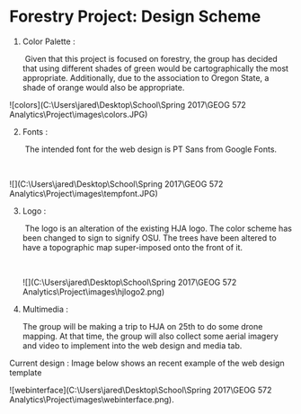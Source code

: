 # Forestry Project: Design Scheme

1. Color Palette :

   ​	Given that this project is focused on forestry, the group has decided that using different shades of green would be cartographically the most appropriate. Additionally, due to the association to Oregon State, a shade of orange would also be appropriate. 


![colors](C:\Users\jared\Desktop\School\Spring 2017\GEOG 572 Analytics\Project\images\colors.JPG)







2. Fonts :

   ​	The intended font for the web design is PT Sans from Google Fonts.

   ​

![](C:\Users\jared\Desktop\School\Spring 2017\GEOG 572 Analytics\Project\images\tempfont.JPG)









3. Logo : 

   ​	The logo is an alteration of the existing HJA logo. The color scheme has been changed to sign to signify OSU. The trees have been altered to have a topographic map super-imposed onto the front of it.

   ​

   ![](C:\Users\jared\Desktop\School\Spring 2017\GEOG 572 Analytics\Project\images\hjlogo2.png)



4. Multimedia :

   The group will be making a trip to HJA on 25th to do some drone mapping. At that time, the group will also collect some aerial imagery and video to implement into the web design and media tab.





Current design : Image below shows an recent example of the web design template

![webinterface](C:\Users\jared\Desktop\School\Spring 2017\GEOG 572 Analytics\Project\images\webinterface.png). 